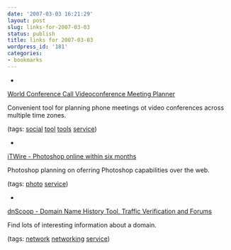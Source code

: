 ```yaml
---
date: '2007-03-03 16:21:29'
layout: post
slug: links-for-2007-03-03
status: publish
title: links for 2007-03-03
wordpress_id: '181'
categories:
- bookmarks
---
```



	
  * 
		

[World Conference Call Videoconference Meeting Planner](http://www.worldtimeserver.com/meeting-planner.aspx)


		

Convenient tool for planning phone meetings ot video conferences across multiple time zones.


		

(tags: [social](http://del.icio.us/eob/social) [tool](http://del.icio.us/eob/tool) [tools](http://del.icio.us/eob/tools) [service](http://del.icio.us/eob/service))


	

	
  * 
		

[iTWire - Photoshop online within six months](http://www.itwire.com.au/content/view/10043/53/)


		

Photoshop planning on oferring Photoshop capabilities over the web.


		

(tags: [photo](http://del.icio.us/eob/photo) [service](http://del.icio.us/eob/service))


	

	
  * 
		

[dnScoop - Domain Name History Tool, Traffic Verification and Forums](http://www.dnscoop.com/)


		

Find lots of interesting information about a domain.


		

(tags: [network](http://del.icio.us/eob/network) [networking](http://del.icio.us/eob/networking) [service](http://del.icio.us/eob/service))


	



